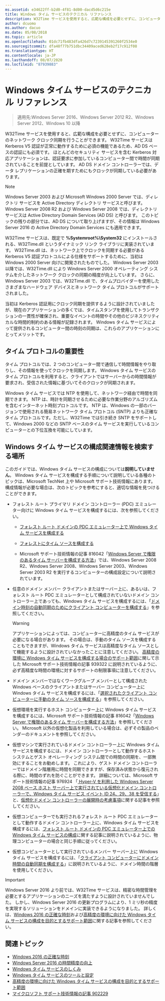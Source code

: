 ```yaml
---
ms.assetid: e34622ff-b2d0-4f81-8d00-dacd5d6c215e
title: Windows タイム サービスのテクニカル リファレンス
description: W32Time サービスを使用すると、広範な構成を必要とせずに、コンピューターのネットワーク クロック同期を行うことができます。 W32Time サービスは Kerberos V5 認証が正常に動作するために必須の機能であるため、AD DS ベースの認証にも必須です。
author: dcuomo
ms.author: dacuo
ms.date: 05/08/2018
ms.topic: article
ms.openlocfilehash: 01dc71fb483dfa426d7c7239145391260f2534e0
ms.sourcegitcommit: dfa48f77b751dbc34409aced628eb2f17c912f08
ms.translationtype: HT
ms.contentlocale: ja-JP
ms.lasthandoff: 08/07/2020
ms.locfileid: "87939883"
---
```

# <a name="windows-time-service-technical-reference"></a>Windows タイム サービスのテクニカル リファレンス
>適用先:Windows Server 2016、Windows Server 2012 R2、Windows Server 2012、Windows 10 以降

W32Time サービスを使用すると、広範な構成を必要とせずに、コンピューターのネットワーク クロック同期を行うことができます。 W32Time サービスは Kerberos V5 認証が正常に動作するために必須の機能であるため、AD DS ベースの認証にも必須です。 ほとんどのセキュリティ サービスを含む Kerberos 対応アプリケーションは、認証要求に参加しているコンピューター間で時間が同期されていることを前提としています。 AD DS ドメイン コントローラーでは、データ レプリケーションの正確を期すためにもクロックが同期している必要があります。

> [!NOTE]
> Windows Server 2003 および Microsoft Windows 2000 Server では、ディレクトリ サービスを Active Directory ディレクトリ サービスと呼びます。 Windows Server 2008 R2 および Windows Server 2008 では、ディレクトリ サービスは Active Directory Domain Services (AD DS) と呼びます。 このトピックの残りの部分では、AD DS について取り上げますが、その情報は Windows Server 2016 の Active Directory Domain Services にも適用できます。

W32Time サービスは、既定で **%Systemroot%\System32** にインストールされる、W32Time.dll というダイナミック リンク ライブラリに実装されています。 W32Time.dll は、ネットワーク上でクロックを同期する必要がある Kerberos V5 認証プロトコルによる仕様をサポートするために、当初は Windows 2000 Server 向けに開発されたものでした。 Windows Server 2003 以降では、W32Time.dll により Windows Server 2000 オペレーティング システムを介したネットワーク クロックの同期の精度が向上しています。 さらに、Windows Server 2003 では、W32Time.dll で、タイムプロバイダーを使用したさまざまなハードウェア デバイスとネットワーク タイム プロトコルがサポートされました。

当初は Kerberos 認証用にクロック同期を提供するように設計されていましたが、現在のアプリケーションの多くでは、タイムスタンプを使用してトランザクションの一貫性が確保され、重要なイベントの時間やその他のビジネスクリティカルな時間的制約のある情報が記録されます。  Windows タイム サービスによって提供されるコンピューター間の時刻の同期は、これらのアプリケーションにとってメリットです。

## <a name="importance-of-time-protocols"></a>タイム プロトコルの重要性
タイム プロトコルでは、2 つのコンピューター間で通信して時間情報をやり取りし、その情報を使ってクロックを同期します。 Windows タイム サービスのタイム プロトコルを利用すると、クライアントではサーバーからの時間情報が要求され、受信された情報に基づいてそのクロックが同期されます。

Windows タイム サービスでは NTP を使用して、ネットワーク経由で時間を同期できます。 NTP は、時計を同期させるために必要な作業分野のアルゴリズムを含むインターネット時刻プロトコルです。 NTP は、Windows の一部のバージョンで使用される簡易ネットワーク タイム プロトコル (SNTP) よりも正確なタイム プロトコルです。ただし、W32Time では引き続き SNTP をサポートして、Windows 2000 などの SNTP ベースのタイム サービスを実行しているコンピューターとの下位互換を可能にしています。
## <a name="where-to-find-windows-time-service-configuration-related-information"></a>Windows タイム サービスの構成関連情報を検索する場所
このガイドでは、Windows タイム サービスの構成については**説明していません**。 Windows タイム サービスを構成する手順について説明している各種のトピックは、Microsoft TechNet 上や Microsoft サポート技術情報にあります。 構成情報が必要な場合は、次のトピックを参考にすると、適切な情報を見つけることができます。
-   フォレスト ルート プライマリ ドメイン コントローラー (PDC) エミュレーター向けに Windows タイム サービスを構成するには、次を参照してください。

    -   [フォレスト ルート ドメインの PDC エミュレーター上で Windows タイム サービスを構成する](/previous-versions/windows/it-pro/windows-server-2008-R2-and-2008/cc731191%28v=ws.10%29)

    -   [フォレストにタイム ソースを構成する](/previous-versions/windows/it-pro/windows-server-2008-r2-and-2008/cc794823%28v%3dws.10%29)

    -   Microsoft サポート技術情報の記事 816042「[Windows Server で権限のあるタイム サーバーを構成する方法](https://go.microsoft.com/fwlink/?LinkID=60402)」では、Windows Server 2008 R2、Windows Server 2008、Windows Server 2003、Windows Server 2003 R2 を実行するコンピューターの構成設定について説明されています。

-   任意のドメイン メンバー クライアントまたはサーバー上に、あるいは、フォレスト ルート PDC エミュレーターとして構成されていないドメイン コントローラー上であっても、Windows タイム サービスを構成するには、「[ドメイン時刻の自動同期のためにクライアント コンピューターを構成する](/previous-versions/windows/it-pro/windows-server-2008-r2-and-2008/cc816884%28v%3dws.10%29)」を参照してください。

    > [!WARNING]
    > アプリケーションによっては、コンピューターに高精度のタイム サービスが必要になる場合があります。 その場合は、手動のタイム ソースを構成することもできますが、Windows タイム サービスは高精度なタイム ソースとして機能するように設計されていなかったことに注意してください。 [高精度の環境に Windows タイム サービスを構成する場合のサポート範囲](support-boundary.md)に関して示した Microsoft サポート技術情報の記事 939322 に説明されているように、必ず高精度な時間の環境に対するサポートの制限事項に注意してください。

-   ドメイン メンバーではなくワークグループ メンバーとして構成された Windows ベースのクライアントまたはサーバー コンピューター上に Windows タイム サービスを構成するには、「[選択されたクライアント コンピューターに手動のタイム ソースを構成する](/previous-versions/windows/it-pro/windows-server-2008-r2-and-2008/cc816656%28v%3dws.10%29)」を参照してください。

-   仮想環境を実行するホスト コンピューター上に Windows タイム サービスを構成するには、Microsoft サポート技術情報の記事 816042「[Windows Server で権限のあるタイム サーバーを構成する方法](https://go.microsoft.com/fwlink/?LinkID=60402)」を参照してください。 Microsoft 以外の仮想化製品を利用している場合は、必ずその製品のベンダーのドキュメントを参照してください。

-   仮想マシンで実行されているドメイン コントローラー上に Windows タイム サービスを構成するには、ドメイン コントローラーとして動作するホスト システムとゲスト オペレーティング システム間での時間の同期を、一部無効にすることをお勧めします。 これにより、ゲスト ドメイン コントローラーではドメイン階層用に時間を同期できますが、保存済み状態から復元される際に、時間のずれを防ぐことができます。 詳細については、Microsoft サポート技術情報の記事 976924 「[ Hyper-V を利用した Windows Server 2008 ベース ホスト サーバー上で実行されている仮想化ドメイン コントローラーで、Windows タイム サービス イベント ID 24、29、38 を受信する](https://go.microsoft.com/fwlink/?LinkID=192236)」と、[仮想化ドメイン コントローラーの展開時の考慮事項](https://go.microsoft.com/fwlink/?LinkID=192235)に関する記事を参照してください。

-   仮想コンピューターでも実行されるフォレスト ルート PDC エミュレーターとして動作するドメイン コントローラー上に、Windows タイム サービスを構成するには、[フォレスト ルート ドメインの PDC エミュレーター上での Windows タイム サービスの構成](/previous-versions/windows/it-pro/windows-server-2008-R2-and-2008/cc731191%28v=ws.10%29)に関する記事に説明されているように、物理コンピューターの場合と同じ手順に従ってください。

-   仮想コンピューターとして実行されているメンバー サーバー上に Windows タイム サービスを構成するには、「[クライアント コンピューターにドメイン時間の自動同期を構成する](/previous-versions/windows/it-pro/windows-server-2008-r2-and-2008/cc816884%28v%3dws.10%29)」に説明されているように、ドメイン時間の階層を使用してください。


> [!IMPORTANT]
> Windows Server 2016 より前では、W32Time サービスは、精密な時間管理を必要とするアプリケーションのニーズを満たすように設計されていませんでした。  しかし、Windows Server 2016 の更新プログラムにより、1 ミリ秒の精度を実現するソリューションをドメインに実装できるようになりました。  詳しくは、[Windows 2016 の正確な時刻](accurate-time.md)および[高精度の環境に向けた Windows タイム サービスの構成を目的とするサポート範囲](support-boundary.md)に関する記事を参照してください。

## <a name="related-topics"></a>関連トピック
- [Windows 2016 の正確な時刻](accurate-time.md)
- [Windows Server 2016 の時間精度の向上](windows-server-2016-improvements.md)
- [Windows タイム サービスのしくみ](How-the-Windows-Time-Service-Works.md)
- [Windows タイム サービスのツールと設定](Windows-Time-Service-Tools-and-Settings.md)
- [高精度の環境に向けた Windows タイム サービスの構成を目的とするサポート範囲](support-boundary.md)
- [マイクロソフト サポート技術情報の記事 902229](https://go.microsoft.com/fwlink/?LinkId=186066)
